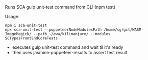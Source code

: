 Runs SCA gulp unit-test command from CLI (npm test)

Usage:

```
npm i sca-unit-test
npx sca-unit-test --puppeteerNodeModulesPath /home/sg/git/WASM-ImageMagick/ --path ~/awa/kilimanjaro/ --modules SCTypesFrontEndCoreTests
```

 * executes gulp unit-test command and wait til it's ready
 * then uses jasmine-puppeteer-results to assert test result
